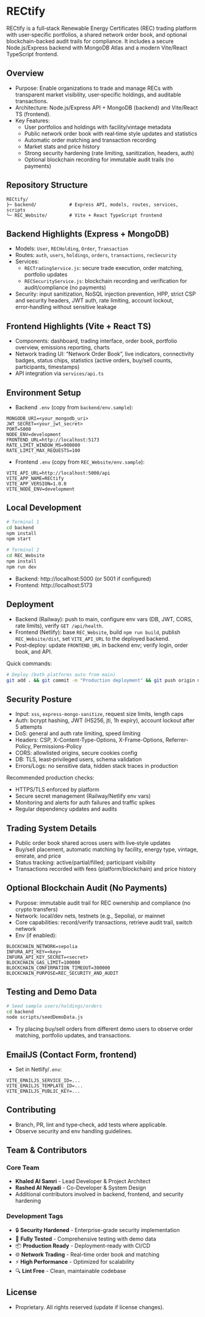 # RECtify

RECtify is a full‑stack Renewable Energy Certificates (REC) trading platform with user‑specific portfolios, a shared network order book, and optional blockchain-backed audit trails for compliance. It includes a secure Node.js/Express backend with MongoDB Atlas and a modern Vite/React TypeScript frontend.

## Overview
- Purpose: Enable organizations to trade and manage RECs with transparent market visibility, user‑specific holdings, and auditable transactions.
- Architecture: Node.js/Express API + MongoDB (backend) and Vite/React TS (frontend).
- Key Features:
  - User portfolios and holdings with facility/vintage metadata
  - Public network order book with real‑time style updates and statistics
  - Automatic order matching and transaction recording
  - Market stats and price history
  - Strong security hardening (rate limiting, sanitization, headers, auth)
  - Optional blockchain recording for immutable audit trails (no payments)

## Repository Structure
```
RECtify/
├─ backend/            # Express API, models, routes, services, scripts
└─ REC_Website/        # Vite + React TypeScript frontend
```

## Backend Highlights (Express + MongoDB)
- Models: `User`, `RECHolding`, `Order`, `Transaction`
- Routes: `auth`, `users`, `holdings`, `orders`, `transactions`, `recSecurity`
- Services:
  - `RECTradingService.js`: secure trade execution, order matching, portfolio updates
  - `RECSecurityService.js`: blockchain recording and verification for audit/compliance (no payments)
- Security: input sanitization, NoSQL injection prevention, HPP, strict CSP and security headers, JWT auth, rate limiting, account lockout, error‑handling without sensitive leakage

## Frontend Highlights (Vite + React TS)
- Components: dashboard, trading interface, order book, portfolio overview, emissions reporting, charts
- Network trading UI: “Network Order Book”, live indicators, connectivity badges, status chips, statistics (active orders, buy/sell counts, participants, timestamps)
- API integration via `services/api.ts`

## Environment Setup
- Backend `.env` (copy from `backend/env.sample`):
```
MONGODB_URI=<your_mongodb_uri>
JWT_SECRET=<your_jwt_secret>
PORT=5000
NODE_ENV=development
FRONTEND_URL=http://localhost:5173
RATE_LIMIT_WINDOW_MS=900000
RATE_LIMIT_MAX_REQUESTS=100
```
- Frontend `.env` (copy from `REC_Website/env.sample`):
```
VITE_API_URL=http://localhost:5000/api
VITE_APP_NAME=RECtify
VITE_APP_VERSION=1.0.0
VITE_NODE_ENV=development
```

## Local Development
```bash
# Terminal 1
cd backend
npm install
npm start

# Terminal 2
cd REC_Website
npm install
npm run dev
```
- Backend: http://localhost:5000 (or 5001 if configured)
- Frontend: http://localhost:5173

## Deployment
- Backend (Railway): push to main, configure env vars (DB, JWT, CORS, rate limits), verify `GET /api/health`.
- Frontend (Netlify): base `REC_Website`, build `npm run build`, publish `REC_Website/dist`, set `VITE_API_URL` to the deployed backend.
- Post‑deploy: update `FRONTEND_URL` in backend env; verify login, order book, and API.

Quick commands:
```bash
# Deploy (both platforms auto from main)
git add . && git commit -m "Production deployment" && git push origin main
```

## Security Posture
- Input: `xss`, `express-mongo-sanitize`, request size limits, length caps
- Auth: bcrypt hashing, JWT (HS256, jti, 1h expiry), account lockout after 5 attempts
- DoS: general and auth rate limiting, speed limiting
- Headers: CSP, X-Content-Type-Options, X-Frame-Options, Referrer-Policy, Permissions-Policy
- CORS: allowlisted origins, secure cookies config
- DB: TLS, least‑privileged users, schema validation
- Errors/Logs: no sensitive data, hidden stack traces in production

Recommended production checks:
- HTTPS/TLS enforced by platform
- Secure secret management (Railway/Netlify env vars)
- Monitoring and alerts for auth failures and traffic spikes
- Regular dependency updates and audits

## Trading System Details
- Public order book shared across users with live‑style updates
- Buy/sell placement, automatic matching by facility, energy type, vintage, emirate, and price
- Status tracking: active/partial/filled; participant visibility
- Transactions recorded with fees (platform/blockchain) and price history

## Optional Blockchain Audit (No Payments)
- Purpose: immutable audit trail for REC ownership and compliance (no crypto transfers)
- Network: local/dev nets, testnets (e.g., Sepolia), or mainnet
- Core capabilities: record/verify transactions, retrieve audit trail, switch network
- Env (if enabled):
```
BLOCKCHAIN_NETWORK=sepolia
INFURA_API_KEY=<key>
INFURA_API_KEY_SECRET=<secret>
BLOCKCHAIN_GAS_LIMIT=100000
BLOCKCHAIN_CONFIRMATION_TIMEOUT=300000
BLOCKCHAIN_PURPOSE=REC_SECURITY_AND_AUDIT
```

## Testing and Demo Data
```bash
# Seed sample users/holdings/orders
cd backend
node scripts/seedDemoData.js
```
- Try placing buy/sell orders from different demo users to observe order matching, portfolio updates, and transactions.

## EmailJS (Contact Form, frontend)
- Set in Netlify/`.env`:
```
VITE_EMAILJS_SERVICE_ID=...
VITE_EMAILJS_TEMPLATE_ID=...
VITE_EMAILJS_PUBLIC_KEY=...
```

## Contributing
- Branch, PR, lint and type‑check, add tests where applicable.
- Observe security and env handling guidelines.

## Team & Contributors

### Core Team
- **Khaled Al Samri** - Lead Developer & Project Architect
- **Rashed Al Neyadi** - Co-Developer & System Design
- Additional contributors involved in backend, frontend, and security hardening

### Development Tags
- 🔒 **Security Hardened** - Enterprise-grade security implementation
- 🧪 **Fully Tested** - Comprehensive testing with demo data
- 📦 **Production Ready** - Deployment-ready with CI/CD
- 🌐 **Network Trading** - Real-time order book and matching
- ⚡ **High Performance** - Optimized for scalability
- 🔍 **Lint Free** - Clean, maintainable codebase

## License
- Proprietary. All rights reserved (update if license changes).
